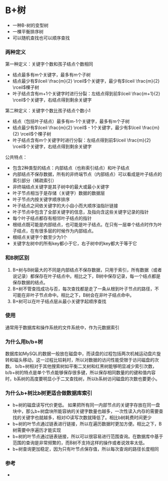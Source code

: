 # B+树
* 一种B-树的变型树
* 一棵平衡排序树
* 可以随机查找也可以顺序查找


### 两种定义
第一种定义：关键字个数和孩子结点个数相同
* 结点最多有m个关键字，最多有m个子树
* 结点最少有$\lceil \frac{m}{2} \rceil$个关键字，最少有$\lceil \frac{m}{2} \rceil$棵子树
* 叶子结点含有m+1个关键字时进行分裂：左结点得到前$\lceil \frac{m+1}{2} \rceil$个关键字，右结点得到剩余关键字


第二种定义：关键字个数比孩子结点个数小1
* 结点（包括叶子结点）最多有m-1个关键字，最多有m个子树
* 结点最少有$\lceil \frac{m}{2} \rceil$ - 1个关键字，最少有$\lceil \frac{m}{2} \rceil$个棵子树
* 叶子结点含有m个关键字时进行分裂：左结点得到前$\lceil \frac{m}{2} \rceil$个关键字，右结点得到剩余关键字





公共特点：
* 包含2种类型的结点：内部结点（也称索引结点）和叶子结点
* 内部结点不保存数据，所有的非终端节点（内部结点）可以看成是叶子结点的索引部分（稀疏索引）
* 非终端结点关键字是其子树中的最大或最小关键字
* 叶子节点相当于是存储（关键字）数据的数据层
* 叶子节点内按关键字顺序排序
* 叶子结点之间依关键字的大小自小而大顺序油指针链接
* 叶子节点中包含了全部关键字的信息，及指向含这些关键字记录的指针
* 每个叶子结点都存有相邻叶子结点的指针
* 根结点既可能是内部结点，也可能是叶子结点。在只有一层单个结点时作为叶子结点，在有很多层的时候作为内部结点。
* 根结点关键字个数至少为1个
* 关键字左树中的所有key都小于它，右子树中的key都大于等于它



### 和B树区别
1. B+树与B树最大的不同是内部结点不保存数据，只用于索引，所有数据（或者说记录）都保存在叶子结点中。相比之下，B树中保存记录，每一个结点都是保存数据的结点。
2. B+树不管查找成功与否，每次查找都是走了一条从根到叶子节点的路径，不可能在非叶子节点命中。相比之下，B树会在非叶子结点命中。
3. B+树可以在叶子结点层从最小关键字起顺序查找

### 使用
通常用于数据库和操作系统的文件系统中，作为元数据索引


### 为什么用b/b+树
数据库如MySQL的数据一般放在磁盘中，而读盘的过程包括两次机械运动盘片旋转和磁头移动，这一过程比较耗时，所以对数据的访问性能受限于访问磁盘的次数。
b/b+树相对于其他搜索树如平衡二叉树和红黑树能够明显减少索引次数，b/b+树的特点是单个节点能够保存很多键，所以保存相同数量的的键和值内容时，b系树的高度要明显小于二叉查找树，所以b系树访问磁盘的次数也要更小。

### 为什么b+树比b树更适合做数据库索引
* b+树的磁盘读写代价更低。
如果把所有同一内部节点的关键字存放在同一盘块中，那么b+树盘块所能容纳的关键字数量也越多，一次性读入内存的需要查找的关键字也就越多，相对IO读写次数就降低了。相比b树耗费时间更少
* b+树的叶节点通过链表进行链接，所以在遍历数据时更加方便。相比之下，B树需要中序遍历才能实现
* b+树的叶节点通过链表链接，所以可以很容易进行范围查询。在数据库中基于范围的查询是非常频繁的，而B树不支持这样的操作或者说效率太低。
* b+树查询更加稳定，因为只有叶节点保存值，所以每次查询的路径长度相同


### 参考
* []()
